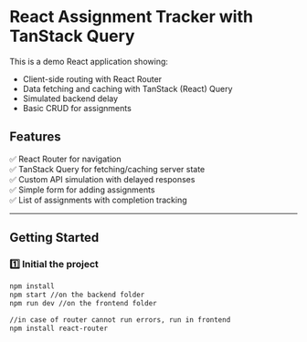 # React Assignment Tracker with TanStack Query

This is a demo React application showing:

- Client-side routing with React Router
- Data fetching and caching with TanStack (React) Query
- Simulated backend delay
- Basic CRUD for assignments

## Features

✅ React Router for navigation  
✅ TanStack Query for fetching/caching server state  
✅ Custom API simulation with delayed responses  
✅ Simple form for adding assignments  
✅ List of assignments with completion tracking  

---

## Getting Started

### 1️⃣ Initial the project

```bash
npm install
npm start //on the backend folder
npm run dev //on the frontend folder

//in case of router cannot run errors, run in frontend
npm install react-router